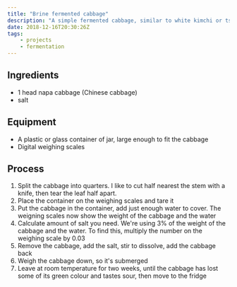 ```yaml
---
title: "Brine fermented cabbage"
description: "A simple fermented cabbage, similar to white kimchi or tsukemono"
date: 2018-12-16T20:30:26Z
tags:
    - projects
    - fermentation
---
```


## Ingredients

- 1 head napa cabbage (Chinese cabbage)
- salt

## Equipment

- A plastic or glass container of jar, large enough to fit the cabbage
- Digital weighing scales

## Process

1. Split the cabbage into quarters. I like to cut half nearest the stem with a knife, then tear the leaf half apart. 
2. Place the container on the weighing scales and tare it
2. Put the cabbage in the container, add just enough water to cover. The weigning scales now show the weight of the cabbage and the water
3. Calculate amount of salt you need. We're using 3% of the weight of the cabbage and the water. To find this, multiply the number on the weighing scale by 0.03
4. Remove the cabbage, add the salt, stir to dissolve, add the cabbage back
5. Weigh the cabbage down, so it's submerged
6. Leave at room temperature for two weeks, until the cabbage has lost some of its green colour and tastes sour, then move to the fridge
